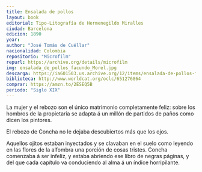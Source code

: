 ```yaml
---
title: Ensalada de pollos
layout: book
editorial: Tipo-Litografía de Hermenegildo Miralles
ciudad: Barcelona
edicion: 1890
year: 
author: "José Tomás de Cuéllar"
nacionalidad: Colombia
repositorio: "Microfilm"
repurl: https://archive.org/details/microfilm
img: ensalada_de_pollos_facundo_Morel.jpg
descarga: https://ia601503.us.archive.org/12/items/ensalada-de-pollos-facundo/Ensalada%20de%20pollos%20-%20Facundo.pdf
biblioteca: http://www.worldcat.org/oclc/651276864
comprar: https://amzn.to/2ESEQ5B
periodo: "Siglo XIX"
---
```

 
La mujer y el rebozo son el único matrimonio completamente feliz: sobre los hombros de la propietaria se adapta á un millón de partidos de paños como dicen los pintores.
 
El rebozo de Concha no le dejaba descubiertos más que los ojos. 
 
Aquellos ojitos estaban inyectados y se clavaban en el suelo como leyendo en las flores de la alfombra una porción de cosas tristes. Concha comenzaba á ser infeliz, y estaba abriendo ese libro de negras páginas, y del que cada capítulo va conduciendo al alma á un índice horripilante.
